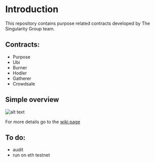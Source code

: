 # Introduction

This repository contains purpose related contracts developed by The Singularity Group team.

## Contracts:

* Purpose
* Ubi
* Burner
* Hodler
* Gatherer
* Crowdsale

## Simple overview

![alt text](https://i.imgur.com/3Pu1kCe.png "Flow waves hand")

For more details go to the [wiki page](https://github.com/nionis/purpose/wiki)

## To do:

* audit
* run on eth testnet
